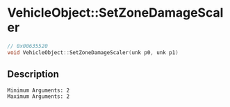 # VehicleObject::SetZoneDamageScaler
```c
// 0x00635520
void VehicleObject::SetZoneDamageScaler(unk p0, unk p1)
```
## Description
```
Minimum Arguments: 2
Maximum Arguments: 2
```
